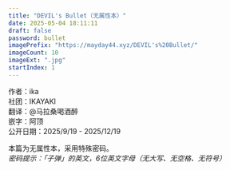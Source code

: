 ```yaml
---
title: "DEVIL's Bullet（无属性本）"
date: 2025-05-04 18:11:11
draft: false
password: bullet
imagePrefix: "https://mayday44.xyz/DEVIL's%20Bullet/"  
imageCount: 10
imageExt: ".jpg" 
startIndex: 1
---
```

作者：ika  
社团：IKAYAKI    
翻译：@马拉桑喝酒醉   
嵌字：阿顶   
公开日期：2025/9/19 - 2025/12/19

本篇为无属性本，采用特殊密码。  
*密码提示：「子弹」的英文，6位英文字母（无大写、无空格、无符号）*  
